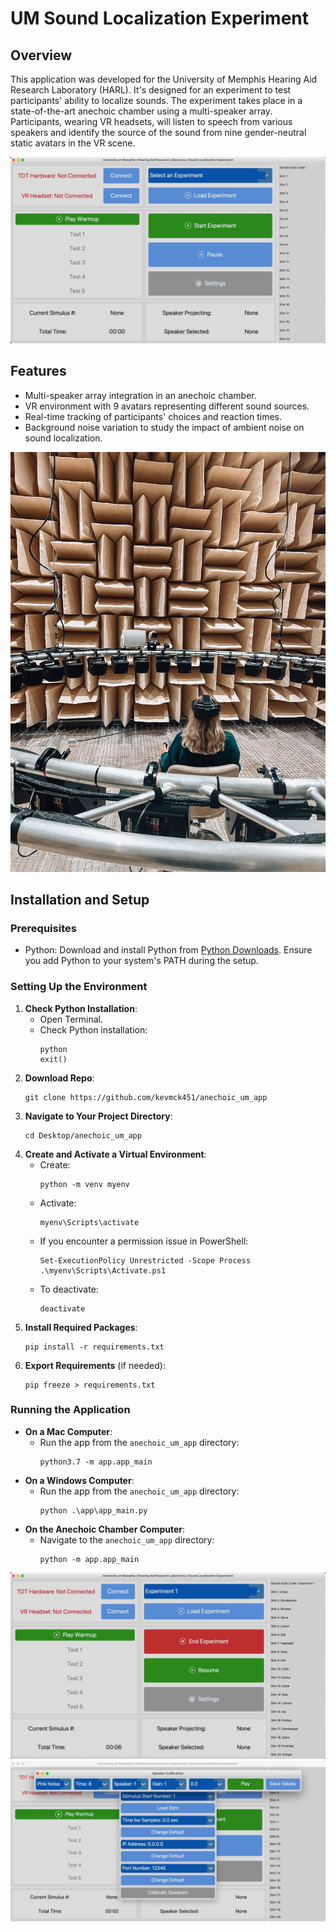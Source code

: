 # UM Sound Localization Experiment

## Overview
This application was developed for the University of Memphis Hearing Aid Research Laboratory (HARL). It's designed for an experiment to test participants' ability to localize sounds. The experiment takes place in a state-of-the-art anechoic chamber using a multi-speaker array. Participants, wearing VR headsets, will listen to speech from various speakers and identify the source of the sound from nine gender-neutral static avatars in the VR scene.

![App Home](docs/App%20Pic%20V7a.JPG)

## Features
- Multi-speaker array integration in an anechoic chamber.
- VR environment with 9 avatars representing different sound sources.
- Real-time tracking of participants' choices and reaction times.
- Background noise variation to study the impact of ambient noise on sound localization.

![App Home](docs/participant_example_1.jpg)

## Installation and Setup

### Prerequisites
- Python: Download and install Python from [Python Downloads](https://www.python.org/downloads/). Ensure you add Python to your system's PATH during the setup.

### Setting Up the Environment
1. **Check Python Installation**:
   - Open Terminal.
   - Check Python installation:
     ```
     python
     exit()
     ```
3. **Download Repo**:
   ```
   git clone https://github.com/kevmck451/anechoic_um_app
   ```
4. **Navigate to Your Project Directory**:
   ```
   cd Desktop/anechoic_um_app
   ```
5. **Create and Activate a Virtual Environment**:
   - Create:
     ```
     python -m venv myenv
     ```
   - Activate:
     ```
     myenv\Scripts\activate
     ```
   - If you encounter a permission issue in PowerShell:
     ```
     Set-ExecutionPolicy Unrestricted -Scope Process
     .\myenv\Scripts\Activate.ps1
     ```
   - To deactivate:
     ```
     deactivate
     ```
6. **Install Required Packages**:
   ```
   pip install -r requirements.txt
   ```
7. **Export Requirements** (if needed):
   ```
   pip freeze > requirements.txt
   ```

### Running the Application
- **On a Mac Computer**:
  - Run the app from the `anechoic_um_app` directory:
    ```
    python3.7 -m app.app_main
    ```
- **On a Windows Computer**:
  - Run the app from the `anechoic_um_app` directory:
    ```
    python .\app\app_main.py
    ```
- **On the Anechoic Chamber Computer**:
  - Navigate to the `anechoic_um_app` directory:
    ```
    python -m app.app_main
    ```


![App Home](docs/App%20Pic%20V7c.JPG)
![App Home](docs/App%20Pic%20V8c.JPG)